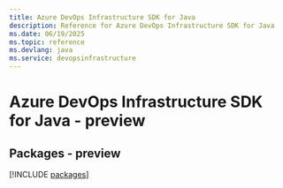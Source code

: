 ```yaml
---
title: Azure DevOps Infrastructure SDK for Java
description: Reference for Azure DevOps Infrastructure SDK for Java
ms.date: 06/19/2025
ms.topic: reference
ms.devlang: java
ms.service: devopsinfrastructure
---
```

# Azure DevOps Infrastructure SDK for Java - preview
## Packages - preview
[!INCLUDE [packages](devops-infrastructure-index.md)]